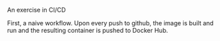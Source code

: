 An exercise in CI/CD

First, a naive workflow. 
Upon every push to github, the image is built and run
and the resulting container is pushed to Docker Hub.



